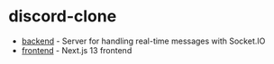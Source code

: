 # discord-clone
- [backend](/backend) - Server for handling real-time messages with Socket.IO
- [frontend](/frontend) - Next.js 13 frontend
